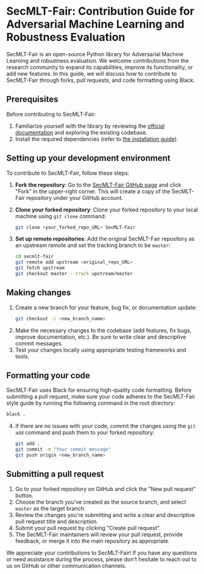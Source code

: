 # SecMLT-Fair: Contribution Guide for Adversarial Machine Learning and Robustness Evaluation

SecMLT-Fair is an open-source Python library for Adversarial Machine Learning and robustness evaluation. We welcome contributions from the research community to expand its capabilities, improve its functionality, or add new features. In this guide, we will discuss how to contribute to SecMLT-Fair through forks, pull requests, and code formatting using Black.

## Prerequisites

Before contributing to SecMLT-Fair:

1. Familiarize yourself with the library by reviewing the [official documentation](https://secml-torch.readthedocs.io/en/latest/) and exploring the existing codebase.
2. Install the required dependencies (refer to [the installation guide](https://secml-torch.readthedocs.io/en/latest/installation.html)).

## Setting up your development environment

To contribute to SecMLT-Fair, follow these steps:

1. **Fork the repository**: Go to the [SecMLT-Fair GitHub page](https://github.com/simoneminisi/secmlt-fair) and click "Fork" in the upper-right corner. This will create a
copy of the SecMLT-Fair repository under your GitHub account.

1. **Clone your forked repository**: Clone your forked repository to your local machine using `git clone` command:
   ```bash
   git clone <your_forked_repo_URL> SecMLT-Fair
   ```
2. **Set up remote repositories**: Add the original SecMLT-Fair repository as an upstream remote and set the tracking branch to be `master`:
   ```bash
   cd secmlt-fair
   git remote add upstream <original_repo_URL>
   git fetch upstream
   git checkout master --track upstream/master
   ```

## Making changes

1. Create a new branch for your feature, bug fix, or documentation update:
   ```bash
   git checkout -c <new_branch_name>
   ```
2. Make the necessary changes to the codebase (add features, fix bugs, improve documentation, etc.). Be sure to write clear and descriptive commit messages.
3. Test your changes locally using appropriate testing frameworks and tools.

## Formatting your code

SecMLT-Fair uses Black for ensuring high-quality code formatting. Before submitting a pull request, make sure your code adheres to the SecMLT-Fair style guide by running the following command in the root directory:
   ```bash
   black .
   ```
4. If there are no issues with your code, commit the changes using the `git add` command and push them to your forked repository:
   ```bash
   git add .
   git commit -m "Your commit message"
   git push origin <new_branch_name>
   ```

## Submitting a pull request

1. Go to your forked repository on GitHub and click the "New pull request" button.
2. Choose the branch you've created as the source branch, and select `master` as the target branch.
3. Review the changes you're submitting and write a clear and descriptive pull request title and description.
4. Submit your pull request by clicking "Create pull request".
5. The SecMLT-Fair maintainers will review your pull request, provide feedback, or merge it into the main repository as appropriate.

We appreciate your contributions to SecMLT-Fair! If you have any questions or need assistance during the process, please don't hesitate to reach out to us on GitHub or other communication channels.